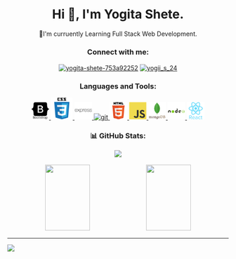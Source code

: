 

<!--
**yogita-s-24/yogita-s-24** is a ✨ _special_ ✨ repository because its `README.md` (this file) appears on your GitHub profile.

-->
<!-- <img src= octocat.png> -->
 <h1 align="center">Hi 👋, I'm Yogita Shete.</h1>

<!-- <h2 align="center"> 💫 About Me:<h2> -->
<p align="center">🌱I'm curruently Learning Full Stack Web Development.</p>


<h3 align="center">Connect with me:</h3>
<p align="center">
<a href="https://linkedin.com/in/yogita-shete-753a92252" target="blank"><img align="center" src="https://raw.githubusercontent.com/rahuldkjain/github-profile-readme-generator/master/src/images/icons/Social/linked-in-alt.svg" alt="yogita-shete-753a92252" height="30" width="40" /></a>
<a href="https://instagram.com/yogii_s_24" target="blank"><img align="center" src="https://raw.githubusercontent.com/rahuldkjain/github-profile-readme-generator/master/src/images/icons/Social/instagram.svg" alt="yogii_s_24" height="30" width="40" /></a>
</p> 

<h3 align="center">Languages and Tools:</h3>
<p align="center"> <a href="https://getbootstrap.com" target="_blank" rel="noreferrer"> <img src="https://raw.githubusercontent.com/devicons/devicon/master/icons/bootstrap/bootstrap-plain-wordmark.svg" alt="bootstrap" width="40" height="40"/> </a> <a href="https://www.w3schools.com/css/" target="_blank" rel="noreferrer"> <img src="https://raw.githubusercontent.com/devicons/devicon/master/icons/css3/css3-original-wordmark.svg" alt="css3" width="50" height="50"/> </a> <a href="https://expressjs.com" target="_blank" rel="noreferrer"> <img src="https://raw.githubusercontent.com/devicons/devicon/master/icons/express/express-original-wordmark.svg" alt="express" width="40" height="40"/> </a> <a href="https://git-scm.com/" target="_blank" rel="noreferrer"> <img src="https://www.vectorlogo.zone/logos/git-scm/git-scm-icon.svg" alt="git" width="40" height="40"/> </a> <a href="https://www.w3.org/html/" target="_blank" rel="noreferrer"> <img src="https://raw.githubusercontent.com/devicons/devicon/master/icons/html5/html5-original-wordmark.svg" alt="html5" width="40" height="40"/> </a> <a href="https://developer.mozilla.org/en-US/docs/Web/JavaScript" target="_blank" rel="noreferrer"> <img src="https://raw.githubusercontent.com/devicons/devicon/master/icons/javascript/javascript-original.svg" alt="javascript" width="40" height="40"/> </a> <a href="https://www.mongodb.com/" target="_blank" rel="noreferrer"> <img src="https://raw.githubusercontent.com/devicons/devicon/master/icons/mongodb/mongodb-original-wordmark.svg" alt="mongodb" width="40" height="40"/> </a> <a href="https://nodejs.org" target="_blank" rel="noreferrer"> <img src="https://raw.githubusercontent.com/devicons/devicon/master/icons/nodejs/nodejs-original-wordmark.svg" alt="nodejs" width="40" height="40"/> </a> <a href="https://reactjs.org/" target="_blank" rel="noreferrer"> <img src="https://raw.githubusercontent.com/devicons/devicon/master/icons/react/react-original-wordmark.svg" alt="react" width="40" height="40"/> </a> </p>

<h3 align="center">📊 GitHub Stats: </h3>
 <p align="center">
    <img src="https://github-readme-streak-stats.herokuapp.com/?user=yogita-s-24" />
</p>
<p align="center">
<img height="150rem" src="https://github-readme-stats.vercel.app/api?username=yogita-s-24&show_icons=true&&count_private=true&include_all_commits=true" width="45%"/>

<img height="150rem" src="https://github-readme-stats.vercel.app/api/top-langs/?username=yogita-s-24&layout=compact&hide=Jupyter%20NoteBook" width="45%" />
</p>

---

 
 [![](https://visitcount.itsvg.in/api?id=yogita-s-24&label=Profile%20Views&color=10&pretty=false)](https://visitcount.itsvg.in)

<!-- Proudly created with GPRM ( https://gprm.itsvg.in ) -->




